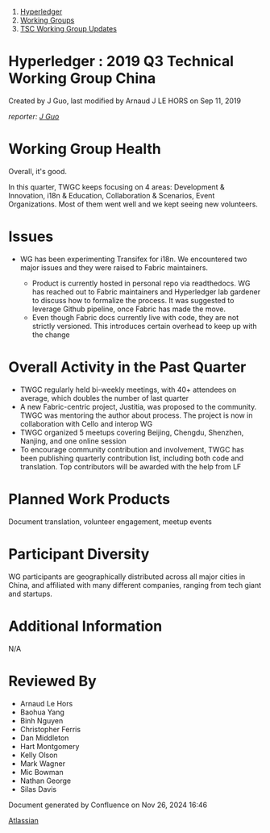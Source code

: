 1. [Hyperledger](index.html)
2. [Working Groups](Working-Groups_19595403.html)
3. [TSC Working Group Updates](TSC-Working-Group-Updates_19599336.html)

# Hyperledger : 2019 Q3 Technical Working Group China

Created by J Guo, last modified by Arnaud J LE HORS on Sep 11, 2019

*reporter: [J Guo](https://lf-hyperledger.atlassian.net/wiki/people/70121:6a297646-8eaf-48bb-afd9-76ce748a10eb?ref=confluence)*

# Working Group Health

Overall, it's good.

In this quarter, TWGC keeps focusing on 4 areas: Development &amp; Innovation, i18n &amp; Education, Collaboration &amp; Scenarios, Event Organizations. Most of them went well and we kept seeing new volunteers. 

# Issues

- WG has been experimenting Transifex for i18n. We encountered two major issues and they were raised to Fabric maintainers.
  
  - Product is currently hosted in personal repo via readthedocs. WG has reached out to Fabric maintainers and Hyperledger lab gardener to discuss how to formalize the process. It was suggested to leverage Github pipeline, once Fabric has made the move.
  - Even though Fabric docs currently live with code, they are not strictly versioned. This introduces certain overhead to keep up with the change

# Overall Activity in the Past Quarter

- TWGC regularly held bi-weekly meetings, with 40+ attendees on average, which doubles the number of last quarter
- A new Fabric-centric project, Justitia, was proposed to the community. TWGC was mentoring the author about process. The project is now in collaboration with Cello and interop WG
- TWGC organized 5 meetups covering Beijing, Chengdu, Shenzhen, Nanjing, and one online session
- To encourage community contribution and involvement, TWGC has been publishing quarterly contribution list, including both code and translation. Top contributors will be awarded with the help from LF

# Planned Work Products

Document translation, volunteer engagement, meetup events

# Participant Diversity

WG participants are geographically distributed across all major cities in China, and affiliated with many different companies, ranging from tech giant and startups.

# Additional Information

N/A

# Reviewed By

- Arnaud Le Hors
- Baohua Yang
- Binh Nguyen
- Christopher Ferris
- Dan Middleton
- Hart Montgomery
- Kelly Olson
- Mark Wagner
- Mic Bowman
- Nathan George
- Silas Davis

Document generated by Confluence on Nov 26, 2024 16:46

[Atlassian](http://www.atlassian.com/)
